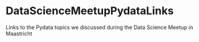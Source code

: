 # DataScienceMeetupPydataLinks
Links to the Pydata topics we discussed during the Data Science Meetup in Maastricht
